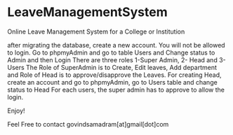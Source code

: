 # LeaveManagementSystem
Online Leave Management System for a College or Institution

after migrating the database, create a new account. You will not be allowed to login.
Go to phpmyAdmin and go to table Users and Change status to Admin and then Login
There are three roles 1-Super Admin, 2- Head and 3-Users
The Role of SuperAdmin is to Create, Edit leaves, Add department and Role of Head is to approve/disapprove the Leaves.
For creating Head, create an account and go to phpmyAdmin, go to Users table and change status to Head
For each users, the super admin has to approve to allow the login.

Enjoy!

Feel Free to contact govindsamadram[at]gmail[dot]com
